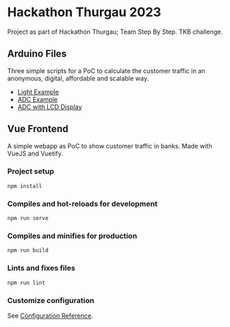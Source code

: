 # Hackathon Thurgau 2023
Project as part of Hackathon Thurgau; Team Step By Step. TKB challenge.

## Arduino Files
Three simple scripts for a PoC to calculate the customer traffic in an anonymous, digital, affordable and scalable way.
- [Light Example](https://www.hackster.io/ian-etheridge/led-display-with-arduino-adc-and-pwm-982c6d)
- [ADC Example](https://pijaeducation.com/adc-in-arduino/)
- [ADC with LCD Display](https://techzeero.com/arduino-tutorials/display-potentiometer-readings-on-lcd-display/)

## Vue Frontend
A simple webapp as PoC to show customer traffic in banks. Made with VueJS and Vuetify.

### Project setup
```
npm install
```

### Compiles and hot-reloads for development
```
npm run serve
```

### Compiles and minifies for production
```
npm run build
```

### Lints and fixes files
```
npm run lint
```

### Customize configuration
See [Configuration Reference](https://cli.vuejs.org/config/).
